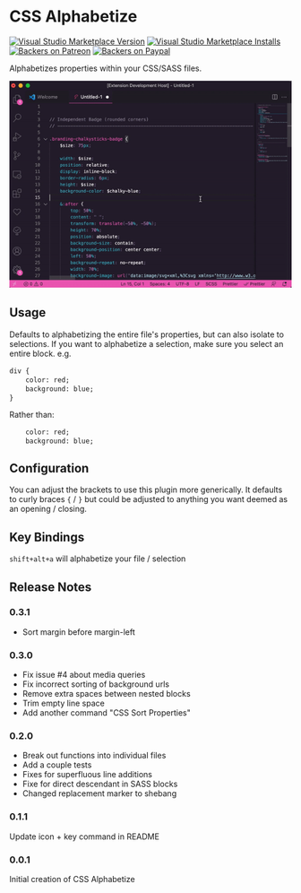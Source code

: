 # CSS Alphabetize

[![Visual Studio Marketplace Version](https://img.shields.io/visual-studio-marketplace/v/polymermallard.css-alphabetize.svg)](https://marketplace.visualstudio.com/items?itemName=polymermallard.css-alphabetize)
[![Visual Studio Marketplace Installs](https://img.shields.io/visual-studio-marketplace/i/polymermallard.css-alphabetize.svg)](https://marketplace.visualstudio.com/items?itemName=polymermallard.css-alphabetize)
[![Backers on Patreon](https://img.shields.io/badge/backer-Patreon-orange.svg)](https://www.patreon.com/mattkenefick)
[![Backers on Paypal](https://img.shields.io/badge/backer-Paypal-blue.svg)](https://paypal.me/polymermallard)

Alphabetizes properties within your CSS/SASS files.

![CSS Alphabetize example](./assets/css-alphabetize.gif)

## Usage

Defaults to alphabetizing the entire file's properties, but can also isolate to selections. If you want to alphabetize a selection, make sure you select an entire block. e.g.

```
div {
    color: red;
    background: blue;
}
```

Rather than:

```
    color: red;
    background: blue;
```

## Configuration

You can adjust the brackets to use this plugin more generically. It defaults to curly braces `{` / `}` but could be adjusted to anything you want deemed as an opening / closing.

## Key Bindings

`shift+alt+a` will alphabetize your file / selection

## Release Notes

### 0.3.1

-   Sort margin before margin-left

### 0.3.0

-   Fix issue #4 about media queries
-   Fix incorrect sorting of background urls
-   Remove extra spaces between nested blocks
-   Trim empty line space
-   Add another command "CSS Sort Properties"

### 0.2.0

-   Break out functions into individual files
-   Add a couple tests
-   Fixes for superfluous line additions
-   Fixe for direct descendant in SASS blocks
-   Changed replacement marker to shebang

### 0.1.1

Update icon + key command in README

### 0.0.1

Initial creation of CSS Alphabetize
